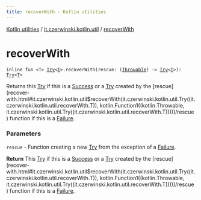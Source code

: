 ```yaml
---
title: recoverWith - Kotlin utilities
---
```


[Kotlin utilities](../index.html) / [it.czerwinski.kotlin.util](index.html) / [recoverWith](./recover-with.html)

# recoverWith

`inline fun <T> `[`Try`](-try/index.html)`<`[`T`](recover-with.html#T)`>.recoverWith(rescue: (`[`Throwable`](https://kotlinlang.org/api/latest/jvm/stdlib/kotlin/-throwable/index.html)`) -> `[`Try`](-try/index.html)`<`[`T`](recover-with.html#T)`>): `[`Try`](-try/index.html)`<`[`T`](recover-with.html#T)`>`

Returns this [Try](-try/index.html) if this is a [Success](-success/index.html) or a [Try](-try/index.html) created by the [rescue](recover-with.html#it.czerwinski.kotlin.util$recoverWith(it.czerwinski.kotlin.util.Try((it.czerwinski.kotlin.util.recoverWith.T)), kotlin.Function1((kotlin.Throwable, it.czerwinski.kotlin.util.Try((it.czerwinski.kotlin.util.recoverWith.T)))))/rescue) function if this is a [Failure](-failure/index.html).

### Parameters

`rescue` - Function creating a new [Try](-try/index.html) from the exception of a [Failure](-failure/index.html).

**Return**
This [Try](-try/index.html) if this is a [Success](-success/index.html) or a [Try](-try/index.html) created by the [rescue](recover-with.html#it.czerwinski.kotlin.util$recoverWith(it.czerwinski.kotlin.util.Try((it.czerwinski.kotlin.util.recoverWith.T)), kotlin.Function1((kotlin.Throwable, it.czerwinski.kotlin.util.Try((it.czerwinski.kotlin.util.recoverWith.T)))))/rescue) function if this is a [Failure](-failure/index.html).

